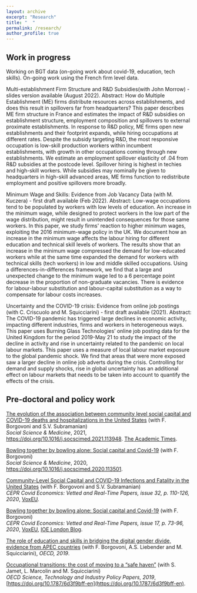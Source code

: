```yaml
---
layout: archive
excerpt: "Research"
title: "  "
permalink: /research/
author_profile: true
---
```


## Work in progress
Working on BGT data (on-going work about covid-19, education, tech skills). On-going work using the French firm level data.

Multi-establishment Firm Structure and R&D Subsidies(with John Morrow) - slides version available (August 2022).
Abstract: How do Multiple Establishment (ME) firms distribute resources across establishments, and does this result in spillovers far from headquarters? This paper describes ME firm structure in France and estimates the impact of R&D subsidies on establishment structure, employment composition and spillovers to external proximate establishments. In response to R&D policy, ME firms open new establishments and their footprint expands, while hiring occupations at different rates. Despite the subsidy targeting R&D, the most responsive occupation is low-skill production workers within incumbent establishments, with growth in other occupations coming through new establishments. We estimate an employment spillover elasticity of .04 from R&D subsidies at the postcode level. Spillover hiring is highest in techies and high-skill workers. While subsidies may nominally be given to headquarters in high-skill advanced areas, ME firms function to redistribute employment and positive spillovers more broadly.


Minimum Wage and Skills: Evidence from Job Vacancy Data (with M. Kuczera) - first draft available (Feb 2022).
Abstract: Low-wage occupations tend to be populated by workers with low levels of education. An increase in the minimum wage, while designed to protect workers in the low part of the wage distribution, might result in unintended consequences for those same workers. In this paper, we study firms' reaction to higher minimum wages, exploiting the 2016 minimum-wage policy in the UK. We document how an increase in the minimum wage affects the labour hiring for different education and technical skill levels of workers. The results show that an increase in the minimum wage compressed the demand for low-educated workers while at the same time expanded the demand for workers with technical skills (tech workers) in low and middle skilled occupations. Using a differences-in-differences framework, we find that a large and unexpected change to the minimum wage led to a 6 percentage point decrease in the proportion of non-graduate vacancies. There is evidence for labour-labour substitution and labour-capital substitution as a way to compensate for labour costs increases.

Uncertainty and the COVID-19 crisis: Evidence from online job postings (with C. Criscuolo and M. Squicciarini) - first draft available (2021).
Abstract: The COVID-19 pandemic has triggered large declines in economic activity, impacting different industries, firms and workers in heterogeneous ways. This paper uses Burning Glass Technologies’ online job posting data for the United Kingdom for the period 2019-May 21 to study the impact of the decline in activity and rise in uncertainty related to the pandemic on local labour markets. This paper uses a measure of local labour market exposure to the global pandemic shock. We find that areas that were more exposed saw a larger decline in online job adverts during the crisis. Controlling for demand and supply shocks, rise in global uncertainty has an additional effect on labour markets that needs to be taken into account to quantify the effects of the crisis.

## Pre-doctoral and policy work

[The evolution of the association between community level social capital and COVID-19 deaths and hospitalizations in the United States](https://www.sciencedirect.com/science/article/pii/S027795362100280X?dgcid=rss_sd_all) (with F. Borgovoni and S.V. Subramanian)  
*Social Science & Medicine*, 2021, https://doi.org/10.1016/j.socscimed.2021.113948. [The Academic Times](https://academictimes.com/communities-with-stronger-social-connections-saw-fewer-covid-19-deaths/).

[Bowling together by bowling alone: Social capital and Covid-19](https://www.sciencedirect.com/science/article/pii/S0277953620307206?dgcid=rss_sd_all) (with F. Borgovoni)  
*Social Science & Medicine*, 2020, https://doi.org/10.1016/j.socscimed.2020.113501.

[Community-Level Social Capital and COVID-19 Infections and Fatality in the United States](https://cepr.org/file/9252/download?token=UvHyo3s6) (with F. Borgovoni and S.V. Subramanian)  
*CEPR Covid Economics: Vetted and Real-Time Papers, issue 32, p. 110-126, 2020*, [VoxEU](https://voxeu.org/article/community-level-social-capital-and-covid-19-infections-and-fatality-us).

[Bowling together by bowling alone: Social capital and Covid-19](https://cepr.org/sites/default/files/news/CovidEconomics17.pdf) (with F. Borgovoni)  
*CEPR Covid Economics: Vetted and Real-Time Papers, issue 17, p. 73-96, 2020*, [VoxEU](https://voxeu.org/article/social-capital-and-social-distancing-us), [IOE London Blog](https://ioelondonblog.wordpress.com/2020/05/18/social-capital-in-the-days-of-covid-19-good-neighbours-keep-their-distance/).

[The role of education and skills in bridging the digital gender divide, evidence from APEC countries](http://www.oecd.org/sti/education-and-skills-in-bridging-the-digital-gender-divide-evidence-from-apec.pdf) (with F. Borgovoni, A.S. Liebender and M. Squicciarini), *OECD, 2019*. 

[Occupational transitions: the cost of moving to a “safe haven”](https://www.oecd-ilibrary.org/docserver/6d3f9bff-en.pdf?expires=1571586413&id=id&accname=guest&checksum=421C4BF31745F1896B0D5DD9B0574ECA) (with S. Jamet, L. Marcolin and M. Squicciarini)  
*OECD Science, Technology and Industry Policy Papers, 2019*, [https://doi.org/10.1787/6d3f9bff-en](https://doi.org/10.1787/6d3f9bff-en).
